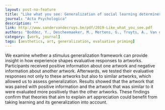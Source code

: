 ```yaml
---
layout: post-no-feature
title: "Like what you see: Generalization of social learning determines art appreciation"
journal: "Acta Psychologica"
description: ""
link: http://www.sandervandecruys.be/pdf/2019-Like_what_you_see.pdf
authors: "Boddez, Y., Descheemaeker, M., Mertens, G., Truyts, A., Van de Cruys, S."
category: [work, journal]
tags: [aesthetics, art, generalization, evaluative priming]
---
```


We examine whether a stimulus generalization framework can provide insight in how experience shapes evaluative responses to artworks. Participants received positive information about one artwork and negative information about another artwork. Afterwards, we tested their evaluative responses not only to these artworks but also to similar artworks, which allowed us to assess generalization. Results showed that the artwork that was paired with positive information and the artwork that was similar to it were evaluated more positively than the other artworks. These findings confirm that theories that aim to explain art appreciation could benefit from taking learning and its generalization into account.
